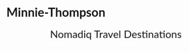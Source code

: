 # Minnie-Thompson
<!DOCTYPE html>
<html lang="en">
<head>
  <meta charset="UTF-8" />
  <meta name="viewport" content="width=device-width, initial-scale=1.0" />
  <title>Nomadiq Travel Destinations</title>
  <link href="https://fonts.googleapis.com/css2?family=Lato&family=Montserrat:wght@600&display=swap" rel="stylesheet">
  <style>
    body {
      margin: 0;
      font-family: 'Lato', sans-serif;
    }

    header {
      background-color: #0077b6;
      color: white;
      padding: 1rem;
      display: flex;
      justify-content: space-between;
      align-items: center;
      flex-wrap: wrap;
    }

    .logo {
      font-family: 'Montserrat', sans-serif;
      font-size: 1.5rem;
    }

    .nav-toggle {
      font-size: 1.5rem;
      background: none;
      border: none;
      color: white;
      cursor: pointer;
      display: block;
    }

    nav {
      display: none;
      flex-direction: column;
      gap: 1rem;
      width: 100%;
      margin-top: 1rem;
    }

    nav a {
      color: white;
      text-decoration: none;
      font-weight: bold;
    }

    .show-nav {
      display: flex;
    }

    @media (min-width: 768px) {
      .nav-toggle {
        display: none;
      }

      nav {
        display: flex !important;
        flex-direction: row;
        gap: 2rem;
        margin-top: 0;
        width: auto;
      }
    }
  </style>
</head>
<body>
  <header>
    <div class="logo">Nomadiq Travel Destinations</div>
    <button class="nav-toggle" onclick="document.querySelector('nav').classList.toggle('show-nav')">☰</button>
    <nav>
      <a href="#">Home</a>
      <a href="#">Destinations</a>
      <a href="#">About</a>
      <a href="#">Contact</a>
    </nav>
  </header>
</body>
</html>
